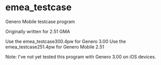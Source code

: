 # emea_testcase
Genero Mobile testcase program

Originally written for 2.51 GMA

Use the emea_testcase300.4pw for Genero 3.00
Use the emea_testcase251.4pw for Genero Mobile 2.51

Note:
I've not yet tested this program with Genero 3.00 on iOS devices.
